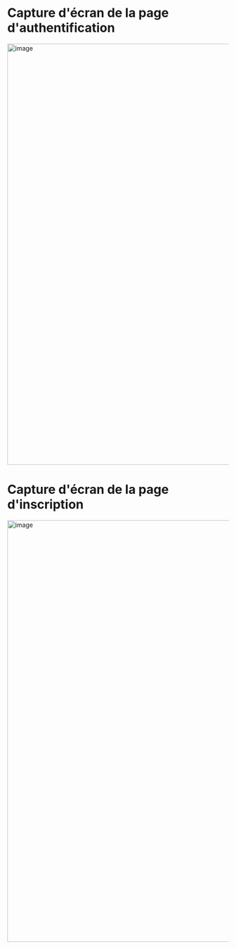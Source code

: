 
# Capture d'écran de la page d'authentification
<img width="958" alt="image" src="https://github.com/shag-limam/SpringLMS/assets/84734216/e12b93b3-1e16-4e53-9d5b-e62a6942c526">

# Capture d'écran de la page d'inscription
<img width="959" alt="image" src="https://github.com/shag-limam/SpringLMS/assets/84734216/45e4bb31-46d4-48b0-bd37-ca5262424dd7">

 
